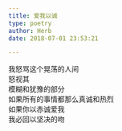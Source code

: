 ```yaml
---  
title: 爱我以诚  
type: poetry  
author: Herb  
date: 2018-07-01 23:53:21  

---  
```

我怒骂这个晃荡的人间  
怒视其  
模糊和犹豫的部分    
如果所有的事情都那么真诚和热烈  
如果你以赤诚爱我  
我必回以坚决的吻